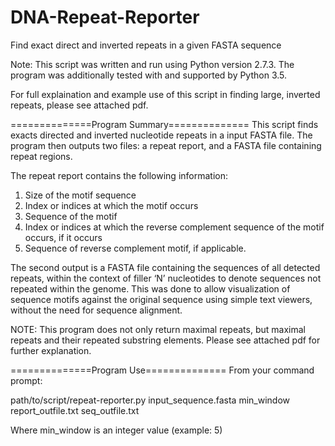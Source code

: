 # DNA-Repeat-Reporter
Find exact direct and inverted repeats in a given FASTA sequence

Note: This script was written and run using Python version 2.7.3. The program was additionally tested with and supported by Python 3.5.

For full explaination and example use of this script in finding large, inverted repeats, please see attached pdf.

==============Program Summary==============
This script finds exacts directed and inverted nucleotide repeats in a input FASTA file. The program then outputs two files: a repeat report, and a FASTA file containing repeat regions.

The repeat report contains the following information:
1.	Size of the motif sequence
2.	Index or indices at which the motif occurs
3.	Sequence of the motif
4.	Index or indices at which the reverse complement sequence of the motif occurs, if it occurs
5.	Sequence of reverse complement motif, if applicable.

The second output is a FASTA file containing the sequences of all detected repeats, within the context of filler ‘N’ nucleotides to denote sequences not repeated within the genome. This was done to allow visualization of sequence motifs against the original sequence using simple text viewers, without the need for sequence alignment. 

NOTE: This program does not only return maximal repeats, but maximal repeats and their repeated substring elements. Please see attached pdf for further explanation. 

==============Program Use==============
From your command prompt:

path/to/script/repeat-reporter.py input_sequence.fasta min_window report_outfile.txt seq_outfile.txt

Where min_window is an integer value (example: 5)
